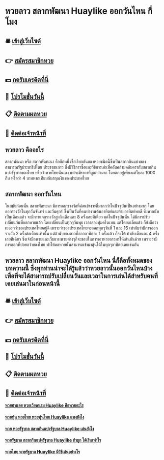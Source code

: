 # หวยลาว สลากพัฒนา Huaylike ออกวันไหน กี่โมง

## 🛎 [เข้าสู่เว็บไซต์](https://bit.ly/3do1vYC)
## 👉 [สมัครสมาชิกหวย](https://bit.ly/3do1vYC)
## 💵 [กดรับเครดิตที่นี่](https://bit.ly/3S9siGW)
## 👑 [โปรโมชั่นวันนี้](https://bit.ly/3S9siGW)
## 📋 [ติดตามผลหวย](https://bit.ly/3S9siGW)
## 📱 [ติดต่อเจ้าหน้าที่](https://bit.ly/3S9siGW)
 
## หวยลาว คืออะไร
สลากพัฒนา หรือ สลากพัดทะนา คืออีกหนึ่งชื่อเรียกกันของหวยชนิดนี้ซึ่งเป็นสลากกินแบ่งของสาธารณรัฐประชาธิปไตย ประชาชนลาว ซึ่งมีวิธีการซื้อและวิธีการเล่นที่คลับคล้าบคลับครากับสลากกินแบ่งรัฐบาลของไทย หรือว่าหวยไทยนั่นเอง แต่จะมีราคาที่ถูกกว่ามาก โดยตกอยู่เพียงแค่ใบละ 1000 กีบ หรือว่า 4 บาทหากเทียบกับสกุลเงินของประเทศไทย

## สลากพัฒนา ออกวันไหน
ในสมัยก่อนนั้น สลากพัดทะนา มีการออกรางวัลที่ค่อนข้างจะถี่มากกว่าในปัจจุบันเป็นอย่างมาก โดยออกรางวัลในทุกวันจันทร์ และวันศุกร์ ซึ่งเป็นวันที่คนทำงานต้นอาทิตย์และท้ายอาทิตย์พอดี ซึ่งหากนับเป็นเดือนแล้ว จะมีการแจกรางวัลสูงถึงเดือนละ 8 ครั้งเลยทีเดียว แต่ในปัจจุบันนั้น ได้มีการปรับเปลี่ยนวันที่ออกหวยแล้ว โดยเปลี่ยนเป็นทุกๆวันพุธ เวลาสองทุ่มครึ่งแทน แต่โดยเฉลี่ยแล้ว ก็ยังถือว่าเยอะกว่าของประเทศไทยอยู่ดี เพราะว่าของประเทศไทยจะออกทุกๆวันที่ 1 และ 16 เท่ากับว่ามีการออกรางวัล 2 ครั้งต่อเดือนเท่านั้น แต่ถ้านับของลาวที่ออกอาทิตละ 1 ครั้งแล้ว ก็จะได้เท่ากับเดือนละ 4 ครั้งเลยทีเดียว ซึ่งเจ้ามือหวยและเว็บแทงหวยต่างๆก็จะชอบในการเอาหวยลาวมาให้เล่นกันด้วย เพราะว่ามีการออกที่บ่อยกว่าของไทย ทำให้คอหวยนั้นสามารถเข้ามาลุ้นได้ในทุกๆอาทิตย์เลยเช่นกัน

## หวยลาว สลากพัฒนา Huaylike ออกวันไหน นี่ก็คือทั้งหมดของบทความนี้ ซึ่งทุกท่านน่าจะได้รู้แล้วว่าหวยลาวนั้นออกวันไหนบ้าง เพื่อที่จะได้สามารถปรับเปลี่ยนวันและเวลาในการเล่นได้สำหรับคนที่เคยเล่นมาในก่อนหน้านี้

## 🛎 [เข้าสู่เว็บไซต์](https://bit.ly/3do1vYC)
## 👉 [สมัครสมาชิกหวย](https://bit.ly/3do1vYC)
## 💵 [กดรับเครดิตที่นี่](https://bit.ly/3S9siGW)
## 👑 [โปรโมชั่นวันนี้](https://bit.ly/3S9siGW)
## 📋 [ติดตามผลหวย](https://bit.ly/3S9siGW)
## 📱 [ติดต่อเจ้าหน้าที่](https://bit.ly/3S9siGW)

#### [หวยฮานอย หวยเวียดนาม Huaylike คือหวยอะไร](https://atom.io/themes/หวยฮานอย%20หวยเวียดนาม%20Huaylike%20คือหวยอะไร)
#### [หวยหุ้น หวยไทย หวยหุ้นไทย Huaylike แทงยังไง](https://atom.io/themes/หวยหุ้น%20หวยไทย%20หวยหุ้นไทย%20Huaylike%20แทงยังไง)
#### [หวย หวยรัฐบาล สลากกินแบ่งรัฐบาล Huaylike เล่นยังไง](https://atom.io/themes/หวย%20หวยรัฐบาล%20สลากกินแบ่งรัฐบาล%20Huaylike%20เล่นยังไง)
#### [หวยรัฐบาล สลากกินแบ่งรัฐบาล Huaylike ถ้าถูก ได้เงินเท่าไร](https://atom.io/themes/หวยรัฐบาล%20สลากกินแบ่งรัฐบาล%20Huaylike%20ถ้าถูก%20ได้เงินเท่าไร)
#### [หวยไทย หวยรัฐบาล Huaylike มีวิธีเล่นอย่างไร](https://atom.io/themes/หวยไทย%20หวยรัฐบาล%20Huaylike%20มีวิธีเล่นอย่างไร)